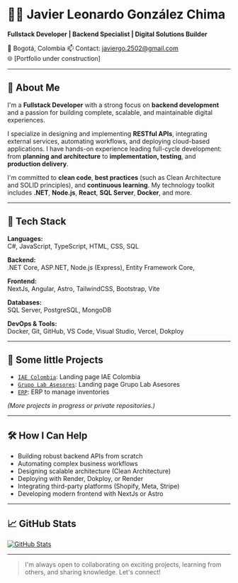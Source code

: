 # 👨‍💻 Javier Leonardo González Chima

**Fullstack Developer | Backend Specialist | Digital Solutions Builder**

📍 Bogotá, Colombia
📫 Contact: javiergo.2502@gmail.com  
🌐 [Portfolio under construction]

---

## 👋 About Me

I'm a **Fullstack Developer** with a strong focus on **backend development** and a passion for building complete, scalable, and maintainable digital experiences.

I specialize in designing and implementing **RESTful APIs**, integrating external services, automating workflows, and deploying cloud-based applications. I have hands-on experience leading full-cycle development: from **planning and architecture** to **implementation, testing**, and **production delivery**.

I'm committed to **clean code**, **best practices** (such as Clean Architecture and SOLID principles), and **continuous learning**. My technology toolkit includes **.NET**, **Node.js**, **React**, **SQL Server**, **Docker**, and more.

---

## 🚀 Tech Stack

**Languages:**  
C#, JavaScript, TypeScript, HTML, CSS, SQL

**Backend:**  
.NET Core, ASP.NET, Node.js (Express), Entity Framework Core, 

**Frontend:**  
NextJs, Angular, Astro, TailwindCSS, Bootstrap, Vite

**Databases:**  
SQL Server, PostgreSQL, MongoDB

**DevOps & Tools:**  
Docker, Git, GitHub, VS Code, Visual Studio, Vercel, Dokploy

---

## 📂 Some little Projects

- [`IAE Colombia`](https://www.iaecolombia.com): Landing page IAE Colombia
- [`Grupo Lab Asesores`](https://www.grupolabasesores.com/): Landing page Grupo Lab Asesores
- [`ERP`](https://erp-fe-1.onrender.com): ERP to manage inventories

*(More projects in progress or private repositories.)*

---

## 🛠️ How I Can Help

- Building robust backend APIs from scratch
- Automating complex business workflows
- Designing scalable architecture (Clean Architecture)
- Deploying with Render, Dokploy, or Render
- Integrating third-party platforms (Shopify, Meta, Stripe)
- Developing modern frontend with NextJs or Astro

---

## 📈 GitHub Stats

[![GitHub Stats](https://github-readme-stats.vercel.app/api?username=JavierGonzalezCh&show_icons=true&theme=default)](https://github.com/JavierGonzalezCh)

---

> I'm always open to collaborating on exciting projects, learning from others, and sharing knowledge. Let's connect!
